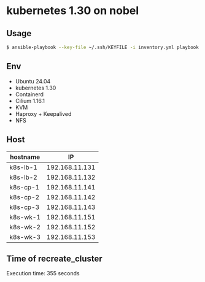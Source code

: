 # kubernetes 1.30 on nobel

## Usage

```bash
$ ansible-playbook --key-file ~/.ssh/KEYFILE -i inventory.yml playbook.yml
```

## Env

- Ubuntu 24.04
- kubernetes 1.30
- Containerd
- Cilium 1.16.1
- KVM
- Haproxy + Keepalived
- NFS

## Host

| hostname | IP             |
| -------- | -------------- |
| k8s-lb-1 | 192.168.11.131 |
| k8s-lb-2 | 192.168.11.132 |
| k8s-cp-1 | 192.168.11.141 |
| k8s-cp-2 | 192.168.11.142 |
| k8s-cp-3 | 192.168.11.143 |
| k8s-wk-1 | 192.168.11.151 |
| k8s-wk-2 | 192.168.11.152 |
| k8s-wk-3 | 192.168.11.153 |

## Time of recreate_cluster

Execution time: 355 seconds
